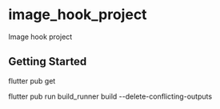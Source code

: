# image_hook_project

Image hook project

## Getting Started
flutter pub get

flutter pub run build_runner build --delete-conflicting-outputs
